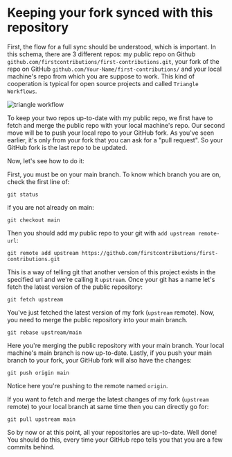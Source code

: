 # Keeping your fork synced with this repository

First, the flow for a full sync should be understood, which is important. In this schema, there are 3 different repos: my public repo on Github `github.com/firstcontributions/first-contributions.git`, your fork of the repo on GitHub `github.com/Your-Name/first-contributions/` and your local machine's repo from which you are suppose to work. This kind of cooperation is typical for open source projects and called `Triangle Workflows`.

<img style="float;" src="https://firstcontributions.github.io/assets/additional-material/triangle_workflow.png" alt="triangle workflow" />

To keep your two repos up-to-date with my public repo, we first have to fetch and merge the public repo with your local machine's repo.
Our second move will be to push your local repo to your GitHub fork. As you've seen earlier, it's only from your fork that you can ask for a "pull request". So your GitHub fork is the last repo to be updated.

Now, let's see how to do it:

First, you must be on your main branch. To know which branch you are on, check the first line of:

```
git status
```

if you are not already on main:

```
git checkout main
```

Then you should add my public repo to your git with `add upstream remote-url`:

```
git remote add upstream https://github.com/firstcontributions/first-contributions.git
```

This is a way of telling git that another version of this project exists in the specified url and we're calling it `upstream`. Once your git has a name let's fetch the latest version of the public repository:

```
git fetch upstream
```

You've just fetched the latest version of my fork (`upstream` remote). Now, you need to merge the public repository into your main branch.

```
git rebase upstream/main
```

Here you're merging the public repository with your main branch. Your local machine's main branch is now up-to-date. Lastly, if you push your main branch to your fork, your GitHub fork will also have the changes:

```
git push origin main
```

Notice here you're pushing to the remote named `origin`.

If you want to fetch and merge the latest changes of my fork (`upstream` remote) to your local branch at same time then you can directly go for:

```
git pull upstream main
```

So by now or at this point, all your repositories are up-to-date. Well done! You should do this, every time your GitHub repo tells you that you are a few commits behind.
